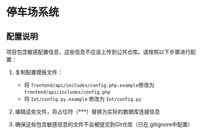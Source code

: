 # 停车场系统

## 配置说明

项目包含敏感配置信息，这些信息不应该上传到公共仓库。请按照以下步骤进行配置：

1. 复制配置模板文件：
   - 将 `frontend/api/includes/config.php.example`修改为 `frontend/api/includes/config.php`
   - 将 `Iot/config.py.example` 修改为 `Iot/config.py`

2. 编辑这些文件，将占位符（***）替换为实际的数据库连接信息

3. 确保这些包含敏感信息的文件不会被提交到Git仓库（已在.gitignore中配置）
